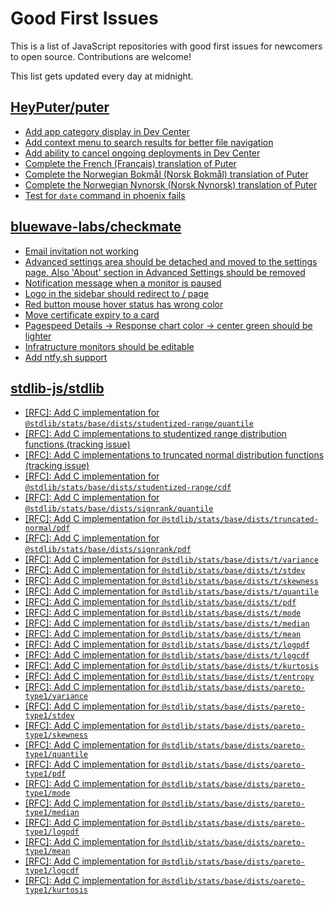 # Good First Issues

This is a list of JavaScript repositories with good first issues for newcomers to open source. Contributions are welcome!

This list gets updated every day at midnight.

## [HeyPuter/puter](https://github.com/HeyPuter/puter)

- [Add app category display in Dev Center](https://github.com/HeyPuter/puter/issues/1033)
- [Add context menu to search results for better file navigation](https://github.com/HeyPuter/puter/issues/876)
- [Add ability to cancel ongoing deployments in Dev Center](https://github.com/HeyPuter/puter/issues/879)
- [Complete the French (Français) translation of Puter](https://github.com/HeyPuter/puter/issues/975)
- [Complete the Norwegian Bokmål (Norsk Bokmål) translation of Puter](https://github.com/HeyPuter/puter/issues/859)
- [Complete the Norwegian Nynorsk (Norsk Nynorsk) translation of Puter](https://github.com/HeyPuter/puter/issues/857)
- [Test for `date` command in phoenix fails](https://github.com/HeyPuter/puter/issues/796)

## [bluewave-labs/checkmate](https://github.com/bluewave-labs/checkmate)

- [Email invitation not working](https://github.com/bluewave-labs/checkmate/issues/1377)
- [Advanced settings area should be detached and moved to the settings page. Also 'About' section in Advanced Settings should be removed](https://github.com/bluewave-labs/checkmate/issues/1379)
- [Notification message when a monitor is paused](https://github.com/bluewave-labs/checkmate/issues/1380)
- [Logo in the sidebar should redirect to / page](https://github.com/bluewave-labs/checkmate/issues/1320)
- [Red button mouse hover status has wrong color](https://github.com/bluewave-labs/checkmate/issues/1335)
- [Move certificate expiry to a card](https://github.com/bluewave-labs/checkmate/issues/1327)
- [Pagespeed Details -> Response chart color -> center green should be lighter ](https://github.com/bluewave-labs/checkmate/issues/1331)
- [Infratructure monitors should be editable](https://github.com/bluewave-labs/checkmate/issues/1277)
- [Add ntfy.sh support ](https://github.com/bluewave-labs/checkmate/issues/702)

## [stdlib-js/stdlib](https://github.com/stdlib-js/stdlib)

- [[RFC]: Add C implementation for `@stdlib/stats/base/dists/studentized-range/quantile`](https://github.com/stdlib-js/stdlib/issues/3888)
- [[RFC]: Add C implementations to studentized range distribution functions (tracking issue)](https://github.com/stdlib-js/stdlib/issues/3886)
- [[RFC]: Add C implementations to truncated normal distribution functions (tracking issue)](https://github.com/stdlib-js/stdlib/issues/3868)
- [[RFC]: Add C implementation for `@stdlib/stats/base/dists/studentized-range/cdf`](https://github.com/stdlib-js/stdlib/issues/3887)
- [[RFC]: Add C implementation for `@stdlib/stats/base/dists/signrank/quantile`](https://github.com/stdlib-js/stdlib/issues/3885)
- [[RFC]: Add C implementation for `@stdlib/stats/base/dists/truncated-normal/pdf`](https://github.com/stdlib-js/stdlib/issues/3882)
- [[RFC]: Add C implementation for `@stdlib/stats/base/dists/signrank/pdf`](https://github.com/stdlib-js/stdlib/issues/3884)
- [[RFC]: Add C implementation for `@stdlib/stats/base/dists/t/variance`](https://github.com/stdlib-js/stdlib/issues/3881)
- [[RFC]: Add C implementation for `@stdlib/stats/base/dists/t/stdev`](https://github.com/stdlib-js/stdlib/issues/3880)
- [[RFC]: Add C implementation for `@stdlib/stats/base/dists/t/skewness`](https://github.com/stdlib-js/stdlib/issues/3879)
- [[RFC]: Add C implementation for `@stdlib/stats/base/dists/t/quantile`](https://github.com/stdlib-js/stdlib/issues/3878)
- [[RFC]: Add C implementation for `@stdlib/stats/base/dists/t/pdf`](https://github.com/stdlib-js/stdlib/issues/3877)
- [[RFC]: Add C implementation for `@stdlib/stats/base/dists/t/mode`](https://github.com/stdlib-js/stdlib/issues/3876)
- [[RFC]: Add C implementation for `@stdlib/stats/base/dists/t/median`](https://github.com/stdlib-js/stdlib/issues/3875)
- [[RFC]: Add C implementation for `@stdlib/stats/base/dists/t/mean`](https://github.com/stdlib-js/stdlib/issues/3874)
- [[RFC]: Add C implementation for `@stdlib/stats/base/dists/t/logpdf`](https://github.com/stdlib-js/stdlib/issues/3873)
- [[RFC]: Add C implementation for `@stdlib/stats/base/dists/t/logcdf`](https://github.com/stdlib-js/stdlib/issues/3872)
- [[RFC]: Add C implementation for `@stdlib/stats/base/dists/t/kurtosis`](https://github.com/stdlib-js/stdlib/issues/3871)
- [[RFC]: Add C implementation for `@stdlib/stats/base/dists/t/entropy`](https://github.com/stdlib-js/stdlib/issues/3870)
- [[RFC]: Add C implementation for `@stdlib/stats/base/dists/pareto-type1/variance`](https://github.com/stdlib-js/stdlib/issues/3867)
- [[RFC]: Add C implementation for `@stdlib/stats/base/dists/pareto-type1/stdev`](https://github.com/stdlib-js/stdlib/issues/3866)
- [[RFC]: Add C implementation for `@stdlib/stats/base/dists/pareto-type1/skewness`](https://github.com/stdlib-js/stdlib/issues/3865)
- [[RFC]: Add C implementation for `@stdlib/stats/base/dists/pareto-type1/quantile`](https://github.com/stdlib-js/stdlib/issues/3864)
- [[RFC]: Add C implementation for `@stdlib/stats/base/dists/pareto-type1/pdf`](https://github.com/stdlib-js/stdlib/issues/3863)
- [[RFC]: Add C implementation for `@stdlib/stats/base/dists/pareto-type1/mode`](https://github.com/stdlib-js/stdlib/issues/3862)
- [[RFC]: Add C implementation for `@stdlib/stats/base/dists/pareto-type1/median`](https://github.com/stdlib-js/stdlib/issues/3861)
- [[RFC]: Add C implementation for `@stdlib/stats/base/dists/pareto-type1/logpdf`](https://github.com/stdlib-js/stdlib/issues/3859)
- [[RFC]: Add C implementation for `@stdlib/stats/base/dists/pareto-type1/mean`](https://github.com/stdlib-js/stdlib/issues/3860)
- [[RFC]: Add C implementation for `@stdlib/stats/base/dists/pareto-type1/logcdf`](https://github.com/stdlib-js/stdlib/issues/3858)
- [[RFC]: Add C implementation for `@stdlib/stats/base/dists/pareto-type1/kurtosis`](https://github.com/stdlib-js/stdlib/issues/3857)


